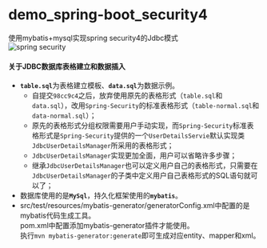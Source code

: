 demo_spring-boot_security4
=
使用mybatis+mysql实现spring security4的Jdbc模式<br/>
![](https://codingstory.com.cn/content/images/2017/06/maxresdefault.jpg "spring security")

#### 关于JDBC数据库表格建立和数据插入
* <strong>`table.sql`</strong>为表格建立模板、<strong>`data.sql`</strong>为数据示例。<br/>
  * 自提交`98cc9c4`之后，放弃使用原先的表格形式（`table.sql`和`data.sql`），改用`Spring-Security`的标准表格形式（`table-normal.sql`和`data-normal.sql`）；
  * 原先的表格形式分组权限需要用户手动实现，而`Spring-Security`标准表格形式是`Spring-Security`提供的一个`UserDetailsServie`默认实现类`JdbcUserDetailsManager`所采用的表格形式；
  * `JdbcUserDetailsManager`实现更加全面，用户可以省略许多步骤；
  * 继承`JdbcUserDetailsManager`也可以定义用户自己的表格形式，只需要在`JdbcUserDetailsManager`的子类中定义用户自己表格形式的SQL语句就可以了；
* 数据库使用的是<strong>`MySql`</strong>，持久化框架使用的<strong>`mybatis`</strong>。<br/>
* src/test/resources/mybatis-generator/generatorConfig.xml中配置的是mybatis代码生成工具。<br/>
pom.xml中配置添加mybatis-generator插件才能使用。<br/>
执行`mvn mybatis-generator:generate`即可生成对应entity、mapper和xml。



